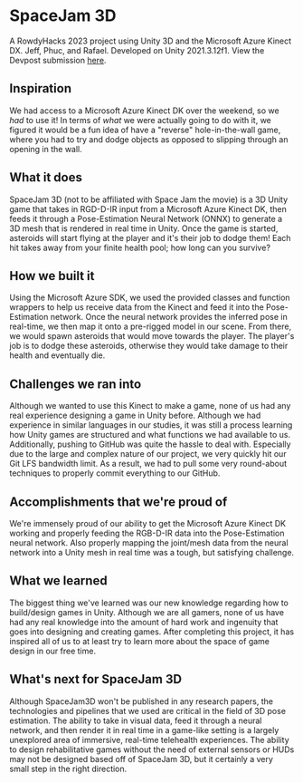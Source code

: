 # SpaceJam 3D
A RowdyHacks 2023 project using Unity 3D and the Microsoft Azure Kinect DX. Jeff, Phuc, and Rafael.
Developed on Unity 2021.3.12f1. View the Devpost submission [here](https://devpost.com/software/spacejam-3d).

## Inspiration
We had access to a Microsoft Azure Kinect DK over the weekend, so we _had_ to use it! In terms of _what_ we were actually going to do with it, we figured it would be a fun idea of have a "reverse" hole-in-the-wall game, where you had to try and dodge objects as opposed to slipping through an opening in the wall.

## What it does
SpaceJam 3D (not to be affiliated with Space Jam the movie) is a 3D Unity game that takes in RGD-D-IR input from a Microsoft Azure Kinect DK, then feeds it through a Pose-Estimation Neural Network (ONNX) to generate a 3D mesh that is rendered in real time in Unity. Once the game is started, asteroids will start flying at the player and it's their job to dodge them! Each hit takes away from your finite health pool; how long can you survive?

## How we built it
Using the Microsoft Azure SDK,  we used the provided classes and function wrappers to help us receive data from the Kinect and feed it into the Pose-Estimation network. Once the neural network provides the inferred pose in real-time, we then map it onto a pre-rigged model in our scene. From there, we would spawn asteroids that would move towards the player. The player's job is to dodge these asteroids, otherwise they would take damage to their health and eventually die.

## Challenges we ran into
Although we wanted to use this Kinect to make a game, none of us had any real experience designing a game in Unity before. Although we had experience in similar languages in our studies, it was still a process learning how Unity games are structured and what functions we had available to us. Additionally, pushing to GitHub was quite the hassle to deal with. Especially due to the large and complex nature of our project, we very quickly hit our Git LFS bandwidth limit. As a result, we had to pull some very round-about techniques to properly commit everything to our GitHub.

## Accomplishments that we're proud of
We're immensely proud of our ability to get the Microsoft Azure Kinect DK working and properly feeding the RGB-D-IR data into the Pose-Estimation neural network. Also properly mapping the joint/mesh data from the neural network into a Unity mesh in real time was a tough, but satisfying challenge.

## What we learned
The biggest thing we've learned was our new knowledge regarding how to build/design games in Unity. Although we are all gamers, none of us have had any real knowledge into the amount of hard work and ingenuity that goes into designing and creating games. After completing this project, it has inspired all of us to at least try to learn more about the space of game design in our free time.

## What's next for SpaceJam 3D
Although SpaceJam3D won't be published in any research papers, the technologies and pipelines that we used are critical in the field of 3D pose estimation. The ability to take in visual data, feed it through a neural network, and then render it in real time in a game-like setting is a largely unexplored area of immersive, real-time telehealth experiences. The ability to design rehabilitative games without the need of external sensors or HUDs may not be designed based off of SpaceJam 3D, but it certainly a very small step in the right direction.
